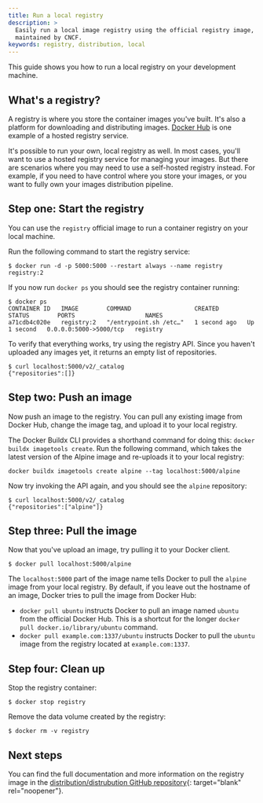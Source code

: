 ```yaml
---
title: Run a local registry
description: >
  Easily run a local image registry using the official registry image,
  maintained by CNCF.
keywords: registry, distribution, local
---
```


This guide shows you how to run a local registry on your development machine.

## What's a registry?

A registry is where you store the container images you've built. It's also a
platform for downloading and distributing images.
[Docker Hub](../docker-hub/index.md) is one example of a hosted registry
service.

It's possible to run your own, local registry as well. In most cases, you'll
want to use a hosted registry service for managing your images. But there are
scenarios where you may need to use a self-hosted registry instead. For example,
if you need to have control where you store your images, or you want to fully
own your images distribution pipeline.

## Step one: Start the registry

You can use the `registry` official image to run a container registry on your
local machine.

Run the following command to start the registry service:

```console
$ docker run -d -p 5000:5000 --restart always --name registry registry:2
```

If you now run `docker ps` you should see the registry container running:

```console
$ docker ps
CONTAINER ID   IMAGE        COMMAND                  CREATED        STATUS        PORTS                    NAMES
a71cdb4c020e   registry:2   "/entrypoint.sh /etc…"   1 second ago   Up 1 second   0.0.0.0:5000->5000/tcp   registry
```

To verify that everything works, try using the registry API. Since you haven't
uploaded any images yet, it returns an empty list of repositories.

```console
$ curl localhost:5000/v2/_catalog
{"repositories":[]}
```

## Step two: Push an image

Now push an image to the registry. You can pull any existing image from Docker
Hub, change the image tag, and upload it to your local registry.

The Docker Buildx CLI provides a shorthand command for doing this:
`docker buildx imagetools create`. Run the following command, which takes the
latest version of the Alpine image and re-uploads it to your local registry:

```console
docker buildx imagetools create alpine --tag localhost:5000/alpine
```

Now try invoking the API again, and you should see the `alpine` repository:

```console
$ curl localhost:5000/v2/_catalog
{"repositories":["alpine"]}
```

## Step three: Pull the image

Now that you've upload an image, try pulling it to your Docker client.

```console
$ docker pull localhost:5000/alpine
```

The `localhost:5000` part of the image name tells Docker to pull the `alpine`
image from your local registry. By default, if you leave out the hostname of an
image, Docker tries to pull the image from Docker Hub:

- `docker pull ubuntu` instructs Docker to pull an image named `ubuntu` from the
  official Docker Hub. This is a shortcut for the longer
  `docker pull docker.io/library/ubuntu` command.
- `docker pull example.com:1337/ubuntu` instructs Docker to pull the `ubuntu`
  image from the registry located at `example.com:1337`.

## Step four: Clean up

Stop the registry container:

```console
$ docker stop registry
```

Remove the data volume created by the registry:

```console
$ docker rm -v registry
```

## Next steps

You can find the full documentation and more information on the registry image
in the
[distribution/distrubution GitHub repository](https://github.com/distribution/distribution){:
target="blank" rel="noopener"}.
